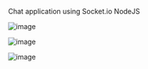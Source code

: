 Chat application using Socket.io NodeJS

![image](https://user-images.githubusercontent.com/47223560/133129067-62846677-651b-4d82-824b-ee8c41e97aaa.png)

![image](https://user-images.githubusercontent.com/47223560/133129335-6dafc884-ea9a-475d-8a0a-abddfc468890.png)

![image](https://user-images.githubusercontent.com/47223560/133129496-673263f5-230e-4abb-b7a0-d6094ce0f3f1.png)




